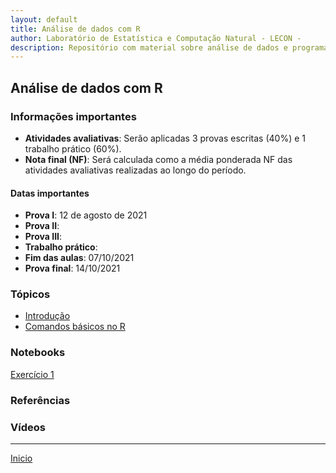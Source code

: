 ```yaml
---
layout: default
title: Análise de dados com R
author: Laboratório de Estatística e Computação Natural - LECON -
description: Repositório com material sobre análise de dados e programação científica com R.
---
```



## Análise de dados com R

### Informações importantes
* **Atividades avaliativas**: Serão aplicadas 3 provas escritas (40%) e 1 trabalho prático (60%).
* **Nota final (NF)**: Será calculada como a média ponderada NF das atividades avaliativas realizadas ao longo do período.  

#### Datas importantes
   - **Prova I**: 12 de agosto de 2021
   - **Prova II**:
   - **Prova III**:
   - **Trabalho prático**:
   - **Fim das aulas**: 07/10/2021
   - **Prova final**: 14/10/2021

### Tópicos
* [Introdução](https://bit.ly/3AnHFTl)
* [Comandos básicos no R](#)

### Notebooks
[Exercício 1](#)


### Referências



### Vídeos





 ***
  [Inicio](https://bit.ly/3jviHfA)
  

